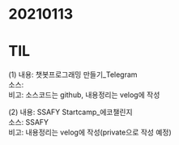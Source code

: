 # 20210113
# TIL

(1)
내용: 챗봇프로그래밍 만들기_Telegram <br>
소스: <br>
비고: 소스코드는 github, 내용정리는 velog에 작성 <br>

(2)
내용: SSAFY Startcamp_에코챌린지 <br>
소스: SSAFY <br>
비고: 내용정리는 velog에 작성(private으로 작성 예정) <br>

